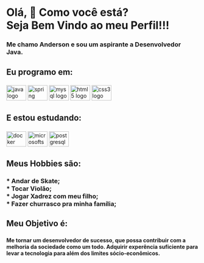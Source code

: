 <h1 align="left">Olá, 👋 Como você está? <br>Seja Bem Vindo ao meu Perfil!!!</h1>

###

<h3 align="left">Me chamo Anderson e sou um aspirante a Desenvolvedor Java.</h3>

###

<h2 align="left">Eu programo em:</h2>

###

<div align="left">
  <img src="https://cdn.jsdelivr.net/gh/devicons/devicon/icons/java/java-original.svg" height="40" width="52" alt="java logo"  />
  <img src="https://cdn.jsdelivr.net/gh/devicons/devicon/icons/spring/spring-original.svg" height="40" width="52" alt="spring logo"  />
  <img src="https://cdn.jsdelivr.net/gh/devicons/devicon/icons/mysql/mysql-original.svg" height="40" width="52" alt="mysql logo"  />
  <img src="https://cdn.jsdelivr.net/gh/devicons/devicon/icons/html5/html5-original.svg" height="40" width="52" alt="html5 logo"  />
  <img src="https://cdn.jsdelivr.net/gh/devicons/devicon/icons/css3/css3-original.svg" height="40" width="52" alt="css3 logo"  />
</div>

###

<h2 align="left">E estou estudando:</h2>

###

<div align="left">
  <img src="https://cdn.jsdelivr.net/gh/devicons/devicon/icons/docker/docker-original.svg" height="40" width="52" alt="docker logo"  />
  <img src="https://cdn.jsdelivr.net/gh/devicons/devicon/icons/microsoftsqlserver/microsoftsqlserver-plain.svg" height="40" width="52" alt="microsoftsqlserver logo"  />
  <img src="https://cdn.jsdelivr.net/gh/devicons/devicon/icons/postgresql/postgresql-original.svg" height="40" width="52" alt="postgresql logo"  />
</div>

###

<h2 align="left">Meus Hobbies são:</h2>

###

<h3 align="left">* Andar de Skate; <br> * Tocar Violão; <br> * Jogar Xadrez com meu filho; <br> * Fazer churrasco pra minha família;
  
###
  
<h2 align="left">Meu Objetivo é:</h2>
 
###
  
<h4 align="left">Me tornar um desenvolvedor de sucesso, que possa contribuir com a melhoria da sociedade como um todo. Adquirir experência suficiente para levar a tecnologia para além dos limites sócio-econômicos.</h4>
  

